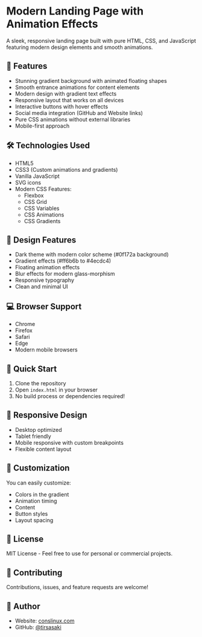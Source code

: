 # Modern Landing Page with Animation Effects

A sleek, responsive landing page built with pure HTML, CSS, and JavaScript featuring modern design elements and smooth animations.

## 🌟 Features

- Stunning gradient background with animated floating shapes
- Smooth entrance animations for content elements
- Modern design with gradient text effects
- Responsive layout that works on all devices
- Interactive buttons with hover effects
- Social media integration (GitHub and Website links)
- Pure CSS animations without external libraries
- Mobile-first approach

## 🛠️ Technologies Used

- HTML5
- CSS3 (Custom animations and gradients)
- Vanilla JavaScript
- SVG icons
- Modern CSS Features:
  - Flexbox
  - CSS Grid
  - CSS Variables
  - CSS Animations
  - CSS Gradients

## 🎨 Design Features

- Dark theme with modern color scheme (#0f172a background)
- Gradient effects (#ff6b6b to #4ecdc4)
- Floating animation effects
- Blur effects for modern glass-morphism
- Responsive typography
- Clean and minimal UI

## 💻 Browser Support

- Chrome
- Firefox
- Safari
- Edge
- Modern mobile browsers

## 🚀 Quick Start

1. Clone the repository
2. Open `index.html` in your browser
3. No build process or dependencies required!

## 📱 Responsive Design

- Desktop optimized
- Tablet friendly
- Mobile responsive with custom breakpoints
- Flexible content layout

## 🔧 Customization

You can easily customize:
- Colors in the gradient
- Animation timing
- Content
- Button styles
- Layout spacing

  
## 📄 License
MIT License - Feel free to use for personal or commercial projects.

## 🤝 Contributing

Contributions, issues, and feature requests are welcome!

## 👤 Author

- Website: [conslinux.com](https://conslinux.com)
- GitHub: [@tirsasaki](https://github.com/tirsasaki)
